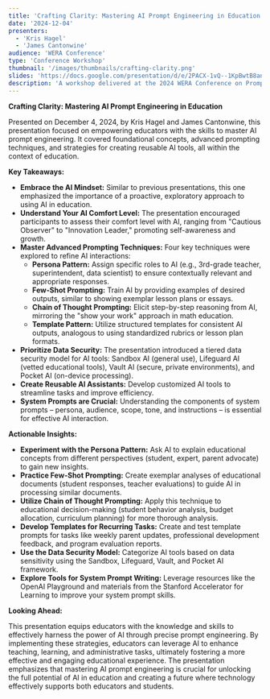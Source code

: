 ```yaml
---
title: 'Crafting Clarity: Mastering AI Prompt Engineering in Education'
date: '2024-12-04'
presenters:
  - 'Kris Hagel'
  - 'James Cantonwine'
audience: 'WERA Conference'
type: 'Conference Workshop'
thumbnail: '/images/thumbnails/crafting-clarity.png'
slides: 'https://docs.google.com/presentation/d/e/2PACX-1vQ--1KpBwtB8anChO3Mr1PHgjoG3qnafBsvziSwMe8FYhHyibimRRs4Q8cy4QIY8btgmWqMqORonpFZ/embed'
description: 'A workshop delivered at the 2024 WERA Conference on Prompt Engineering'
---
```


**Crafting Clarity: Mastering AI Prompt Engineering in Education**

Presented on December 4, 2024, by Kris Hagel and James Cantonwine, this presentation focused on empowering educators with the skills to master AI prompt engineering. It covered foundational concepts, advanced prompting techniques, and strategies for creating reusable AI tools, all within the context of education.

**Key Takeaways:**

- **Embrace the AI Mindset:** Similar to previous presentations, this one emphasized the importance of a proactive, exploratory approach to using AI in education.
- **Understand Your AI Comfort Level:** The presentation encouraged participants to assess their comfort level with AI, ranging from "Cautious Observer" to "Innovation Leader," promoting self-awareness and growth.
- **Master Advanced Prompting Techniques:** Four key techniques were explored to refine AI interactions:
  - **Persona Pattern:** Assign specific roles to AI (e.g., 3rd-grade teacher, superintendent, data scientist) to ensure contextually relevant and appropriate responses.
  - **Few-Shot Prompting:** Train AI by providing examples of desired outputs, similar to showing exemplar lesson plans or essays.
  - **Chain of Thought Prompting:** Elicit step-by-step reasoning from AI, mirroring the "show your work" approach in math education.
  - **Template Pattern:** Utilize structured templates for consistent AI outputs, analogous to using standardized rubrics or lesson plan formats.
- **Prioritize Data Security:** The presentation introduced a tiered data security model for AI tools: Sandbox AI (general use), Lifeguard AI (vetted educational tools), Vault AI (secure, private environments), and Pocket AI (on-device processing).
- **Create Reusable AI Assistants:** Develop customized AI tools to streamline tasks and improve efficiency.
- **System Prompts are Crucial:** Understanding the components of system prompts – persona, audience, scope, tone, and instructions – is essential for effective AI interaction.

**Actionable Insights:**

- **Experiment with the Persona Pattern:** Ask AI to explain educational concepts from different perspectives (student, expert, parent advocate) to gain new insights.
- **Practice Few-Shot Prompting:** Create exemplar analyses of educational documents (student responses, teacher evaluations) to guide AI in processing similar documents.
- **Utilize Chain of Thought Prompting:** Apply this technique to educational decision-making (student behavior analysis, budget allocation, curriculum planning) for more thorough analysis.
- **Develop Templates for Recurring Tasks:** Create and test template prompts for tasks like weekly parent updates, professional development feedback, and program evaluation reports.
- **Use the Data Security Model:** Categorize AI tools based on data sensitivity using the Sandbox, Lifeguard, Vault, and Pocket AI framework.
- **Explore Tools for System Prompt Writing:** Leverage resources like the OpenAI Playground and materials from the Stanford Accelerator for Learning to improve your system prompt skills.

**Looking Ahead:**

This presentation equips educators with the knowledge and skills to effectively harness the power of AI through precise prompt engineering. By implementing these strategies, educators can leverage AI to enhance teaching, learning, and administrative tasks, ultimately fostering a more effective and engaging educational experience. The presentation emphasizes that mastering AI prompt engineering is crucial for unlocking the full potential of AI in education and creating a future where technology effectively supports both educators and students.
